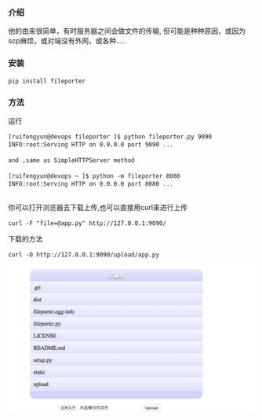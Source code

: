 ###  介绍

他的由来很简单，有时服务器之间会做文件的传输, 但可能是种种原因，或因为scp麻烦，或对端没有外网，或各种.....
### 安装
```
pip install fileporter
```
### 方法

运行

```
[ruifengyun@devops fileporter ]$ python fileporter.py 9090
INFO:root:Serving HTTP on 0.0.0.0 port 9090 ...

and ,same as SimpleHTTPServer method

[ruifengyun@devops ~ ]$ python -m fileporter 8080
INFO:root:Serving HTTP on 0.0.0.0 port 8080 ...


```

你可以打开浏览器去下载上传,也可以直接用curl来进行上传

```
curl -F "file=@app.py" http://127.0.0.1:9090/
```

下载的方法

```
curl -O http://127.0.0.1:9090/upload/app.py
```

![Alt text](fileporter.jpg)
